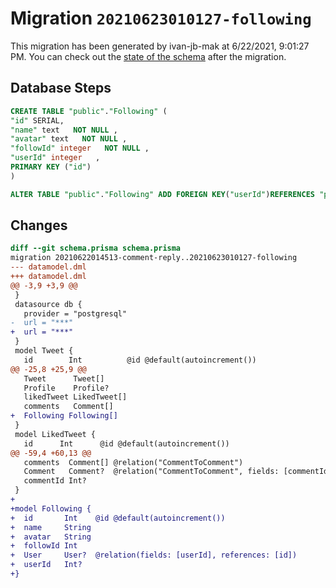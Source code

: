 # Migration `20210623010127-following`

This migration has been generated by ivan-jb-mak at 6/22/2021, 9:01:27 PM.
You can check out the [state of the schema](./schema.prisma) after the migration.

## Database Steps

```sql
CREATE TABLE "public"."Following" (
"id" SERIAL,
"name" text   NOT NULL ,
"avatar" text   NOT NULL ,
"followId" integer   NOT NULL ,
"userId" integer   ,
PRIMARY KEY ("id")
)

ALTER TABLE "public"."Following" ADD FOREIGN KEY("userId")REFERENCES "public"."User"("id") ON DELETE SET NULL ON UPDATE CASCADE
```

## Changes

```diff
diff --git schema.prisma schema.prisma
migration 20210622014513-comment-reply..20210623010127-following
--- datamodel.dml
+++ datamodel.dml
@@ -3,9 +3,9 @@
 }
 datasource db {
   provider = "postgresql"
-  url = "***"
+  url = "***"
 }
 model Tweet {
   id        Int          @id @default(autoincrement())
@@ -25,8 +25,9 @@
   Tweet      Tweet[]
   Profile    Profile?
   likedTweet LikedTweet[]
   comments   Comment[]
+  Following Following[]
 }
 model LikedTweet {
   id      Int      @id @default(autoincrement())
@@ -59,4 +60,13 @@
   comments  Comment[] @relation("CommentToComment")
   Comment   Comment?  @relation("CommentToComment", fields: [commentId], references: [id])
   commentId Int?
 }
+
+model Following {
+  id       Int    @id @default(autoincrement())
+  name     String
+  avatar   String
+  followId Int
+  User     User?  @relation(fields: [userId], references: [id])
+  userId   Int?
+}
```


